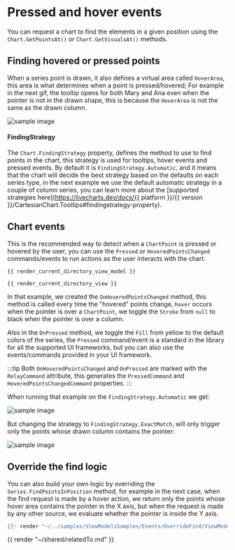 # Pressed and hover events

You can request a chart to find the elements in a given position using the `Chart.GetPointsAt()` or
`Chart.GetVisualsAt()` methods.

## Finding hovered or pressed points

When a series point is drawn, it also defines a virtual area called `HoverArea`, this area is what determines
when a point is pressed/hovered; For example in the next gif, the tooltip opens for both Mary and Ana even when
the pointer is not in the drawn shape, this is because the `HoverArea` is not the same as the drawn column.

<div class="text-center sample-img">
    <img src="https://raw.githubusercontent.com/beto-rodriguez/LiveCharts2/dev/docs/{{ unique_name }}/hover-area-col.gif" alt="sample image" />
</div>

#### FindingStrategy 

The `Chart.FindingStrategy` property, defines the method to use to find points in the chart, this strategy is used for 
tooltips, hover events and pressed events. By default it is `FindingStrategy.Automatic`, and it means that the chart will decide
the best strategy based on the defaults on each series type, in the next example we use the default automatic strategy in a couple
of column series, you can learn more about the [supported strategies here](https://livecharts.dev/docs/{{ platform }}/{{ version }}/CartesianChart.Tooltips#findingstrategy-property).

## Chart events

This is the recommended way to detect when a `ChartPoint` is pressed or hovered by the user, you can use the `Pressed` or `HoveredPointsChanged`
commands/events to run actions as the user interacts with the chart.

```
{{ render_current_directory_view_model }}
```

```
{{ render_current_directory_view }}
```

In that example, we created the `OnHoveredPointsChanged` method, this method is called every time the "hovered" points change, `hover`
occurs when the pointer is over a `ChartPoint`, we toggle the `Stroke` from `null` to black when the pointer is over a column.

Also in the `OnPressed` method, we toggle the `Fill` from yellow to the default colors of the series, the `Pressed` command/event
is a standard in the library for all the supported UI frameworks, but you can also use the events/commands provided in your
UI framework.

:::tip
Both `OnHoveredPointsChanged` and `OnPressed` are marked with the `RelayCommand` attribute, this generates the `PressedCommand` and 
`HoveredPointsChangedCommand` properties.
:::

When running that example on the `FindingStrategy.Automatic` we get:

<div class="text-center sample-img">
    <img src="https://raw.githubusercontent.com/beto-rodriguez/LiveCharts2/dev/docs/{{ unique_name }}/events-auto.gif" alt="sample image" />
</div>

But changing the strategy to `FindingStrategy.ExactMatch`, will only trigger only the points whose drawn column contains the pointer:

<div class="text-center sample-img">
    <img src="https://raw.githubusercontent.com/beto-rodriguez/LiveCharts2/dev/docs/{{ unique_name }}/events-ex.gif" alt="sample image" />
</div>

## Override the find logic

You can also build your own logic by overriding the `Series.FindPointsInPosition` method, for example in the next case,
when the find request is made by a hover action, we return only the points whose hover area contains the pointer in the X axis,
but when the request is made by any other source, we evaluate whether the pointer is inside the Y axis.

```csharp
{{~ render "~/../samples/ViewModelsSamples/Events/OverrideFind/ViewModel.cs" ~}}
```

{{ render "~/shared/relatedTo.md" }}
